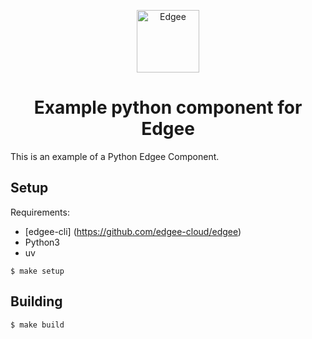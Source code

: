 <div align="center">
<p align="center">
  <a href="https://www.edgee.cloud">
    <picture>
      <source media="(prefers-color-scheme: dark)" srcset="https://cdn.edgee.cloud/img/component-dark.svg">
      <img src="https://cdn.edgee.cloud/img/component.svg" height="100" alt="Edgee">
    </picture>
  </a>
</p>
</div>

<h1 align="center">Example python component for Edgee</h1>

This is an example of a Python Edgee Component.

## Setup
Requirements:
- [edgee-cli] (https://github.com/edgee-cloud/edgee)
- Python3
- uv

```shell
$ make setup
```
## Building

```shell
$ make build
```
